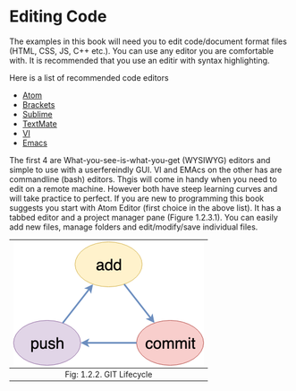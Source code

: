 # Editing Code

The examples in this book will need you to edit code/document format
files (HTML, CSS, JS, C++ etc.). You can use any editor you are
comfortable with. It is recommended that you use an editir with syntax
highlighting.

Here is a list of recommended code editors
- [Atom]()
- [Brackets]()
- [Sublime]()
- [TextMate]()
- [VI]()
- [Emacs]()

The first 4 are What-you-see-is-what-you-get (WYSIWYG) editors and
simple to use with a userfereindly GUI. VI and EMAcs on the other has
are commandline (bash) editors. Thgis will come in handy when you need
to edit on a remote machine. However both have steep learning curves and
will take practice to perfect. If you are new to programming this book
suggests you start with Atom Editor (first choice in the above list). It
has a tabbed editor and a project manager pane (Figure 1.2.3.1). You can easily add new
files, manage folders and edit/modify/save individual files.

| <img style="display:block;margin:auto" src='../../imgs/lifecycle.png'> |   
| :--:                                                                   |   
| <figcaption> Fig: 1.2.2. GIT Lifecycle</figcaption>                    |  
